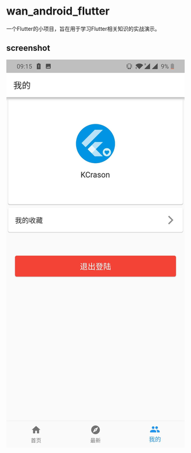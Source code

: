 # wan_android_flutter

一个Flutter的小项目，旨在用于学习Flutter相关知识的实战演示。

## screenshot

![](https://github.com/KCrason/wan_android_flutter/blob/master/screenshot/3821a89f977e8aaed18b78f1e4ad807.jpg)

